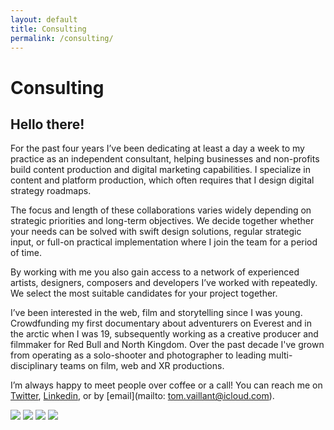 ```yaml
---
layout: default
title: Consulting
permalink: /consulting/
---
```


# Consulting

## Hello there!
    
For the past four years I’ve been dedicating at least a day a week to my practice as an independent consultant, helping businesses and non-profits build content production and digital marketing capabilities. I specialize in content and platform production, which often requires that I design digital strategy roadmaps. 

The focus and length of these collaborations varies widely depending on strategic priorities and long-term objectives. We decide together whether your needs can be solved with swift design solutions, regular strategic input, or full-on practical implementation where I join the team for a period of time. 

By working with me you also gain access to a network of experienced artists, designers, composers and developers I’ve worked with repeatedly. We select the most suitable candidates for your project together. 

I’ve been interested in the web, film and storytelling since I was young. Crowdfunding my first documentary about adventurers on Everest and in the arctic when I was 19, subsequently working as a creative producer and filmmaker for Red Bull and North Kingdom. Over the past decade I've grown from operating as a solo-shooter and photographer to leading multi-disciplinary teams on film, web and XR productions. 

I’m always happy to meet people over coffee or a call! You can reach me on [Twitter](https://twitter.com/buriedsignals), [Linkedin](https://www.linkedin.com/in/tomvaillant/), or by [email](mailto: tom.vaillant@icloud.com).

<div class="consulting-logos">
    <img src="../assets/img/redbull.png">
    <img src="../assets/img/northkingdom.png">
    <img src="../assets/img/seedstars.png">
    <img src="../assets/img/immersive-garden.jpg">
</div>